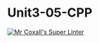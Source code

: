 # Unit3-05-CPP
[![Mr Coxall's Super Linter](https://github.com/ICS3U-Programming-JessahT/Unit3-05-CPP/workflows/Mr%20Coxall's%20Super%20Linter/badge.svg)](https://github.com/ICS3U-Programming-JessahT/Unit3-05-CPP/actions/)
